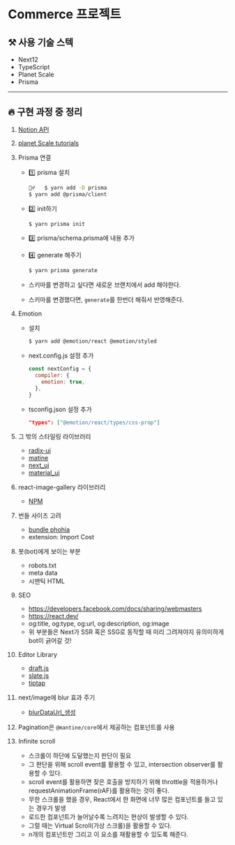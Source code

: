 # Commerce 프로젝트

## ⚒️ 사용 기술 스텍

- Next12
- TypeScript
- Planet Scale
- Prisma

---

## 🔥 구현 과정 중 정리

1. [Notion API](https://developers.notion.com/reference/post-page)
2. [planet Scale tutorials](https://planetscale.com/docs/tutorials/planetscale-quick-start-guide)
3. Prisma 연결

   - 1️⃣ prisma 설치
     ```bash
     🏃‍♂️   $ yarn add -D prisma
     $ yarn add @prisma/client
     ```
   - 2️⃣ init하기
     ```bash
     $ yarn prisma init
     ```
   - 3️⃣ prisma/schema.prisma에 내용 추가
   - 4️⃣ generate 해주기

     ```bash
     $ yarn prisma generate
     ```

   - 스키마를 변경하고 싶다면 새로운 브랜치에서 add 해야한다.
   - 스키마를 변경했다면, `generate`를 한번더 해줘서 반영해준다.

4. Emotion

   - 설치
     ```bash
     $ yarn add @emotion/react @emotion/styled
     ```
   - next.config.js 설정 추가
     ```javascript
     const nextConfig = {
       compiler: {
         emotion: true,
       },
     }
     ```
   - tsconfig.json 설정 추가
     ```json
     "types": ["@emotion/react/types/css-prop"]
     ```

5. 그 밖의 스타일링 라이브러리

   - [radix-ui](https://www.radix-ui.com/)
   - [matine](https://mantine.dev/)
   - [next_ui](https://nextui.org/)
   - [material_ui](https://mui.com/)

6. react-image-gallery 라이브러리
   - [NPM](https://www.npmjs.com/package/react-image-gallery)
7. 번들 사이즈 고려
   - [bundle phohia](https://bundlephobia.com/)
   - extension: Import Cost
8. 봇(bot)에게 보이는 부분

   - robots.txt
   - meta data
   - 시맨틱 HTML

9. SEO

   - https://developers.facebook.com/docs/sharing/webmasters
   - https://react.dev/
   - og:title, og:type, og:url, og:description, og:image
   - 위 부분들은 Next가 SSR 혹은 SSG로 동작할 때 미리 그려져야지 유의미하게 bot이 긁어갈 것!

10. Editor Library

    - [draft.js](https://draftjs.org/)
    - [slate.js](https://docs.slatejs.org/)
    - [tiptap](https://tiptap.dev/)

11. next/image에 blur 효과 주기

    - [blurDataUrl\_생성](https://png-pixel.com/)

12. Pagination은 `@mantine/core`에서 제공하는 컴포넌트를 사용

13. Infinite scroll
    - 스크롤이 하단에 도달했는지 판단이 필요
    - 그 판단을 위해 scroll event를 활용할 수 있고, intersection observer를 활용할 수 있다.
    - scroll event를 활용하면 잦은 호출을 방지하기 위해 throttle을 적용하거나 requestAnimationFrame(rAF)를 활용하는 것이 좋다.
    - 무한 스크롤을 했을 경우, React에서 한 화면에 너무 많은 컴포넌트를 들고 있는 경우가 발생
    - 로드한 컴포넌트가 늘어날수록 느려지는 현상이 발생할 수 있다.
    - 그럴 때는 Virtual Scroll(가상 스크롤)을 활용할 수 있다.
    - n개의 컴포넌트만 그리고 이 요소를 재활용할 수 있도록 해준다.
